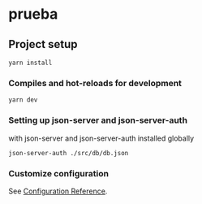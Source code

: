# prueba

## Project setup

```
yarn install
```

### Compiles and hot-reloads for development

```
yarn dev
```

### Setting up json-server and json-server-auth

with json-server and json-server-auth installed globally

```
json-server-auth ./src/db/db.json
```

### Customize configuration

See [Configuration Reference](https://cli.vuejs.org/config/).
